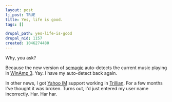 ```yaml
--- 
layout: post
lj_post: TRUE
title: Yes, life is good.
tags: []

drupal_path: yes-life-is-good
drupal_nid: 1157
created: 1046274480
---
```

Why, you ask?

Because the new version of <a href="http://semagic.livejournal.com">semagic</a> auto-detects the current music playing in <a href="http://www.winamp.com">WinAmp 3</a>. Yay. I have my auto-detect back again.

In other news, I got <a href="http://www.yahoo.com">Yahoo IM</a> support working in <a href="http://www.ceruleanstudios.com/">Trillian</a>. For a few months I've thought it was broken. Turns out, I'd just entered my user name incorrectly. Har. Har har.
